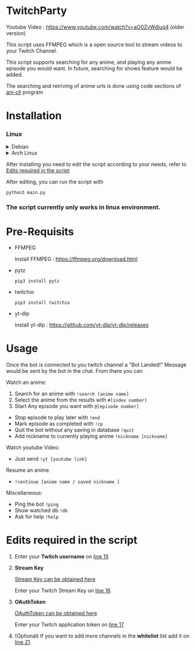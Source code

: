 # TwitchParty

Youtube Video : https://www.youtube.com/watch?v=aO0ZvWdiuq4 (older version)

This script uses FFMPEG which is a open source tool to stream videos to your Twitch Channel.

This script supports searching for any anime, and playing any anime episode you would want. In future, searching for shows feature would be added.

The searching and retriving of anime urls is done using code sections of [ani-cli](https://github.com/pystardust/ani-cli) program

# Installation

### Linux

<details><summary>Debian</summary>
  
```
git clone https://github.com/wraient/twitchparty --depth=1
cd ./twitchparty
sudo apt update && sudo apt upgrade
pip3 install pytz
pip3 install twitchio
pip3 install yt-dlp
sudo apt-get install ffmpeg
```

</details>

<details><summary>Arch Linux</summary>
  
```
git clone https://github.com/wraient/twitchparty --depth=1
cd ./twitchparty
python -m venv venv
source ./venv/bin/activate
pip3 install pytz
pip3 install twitchio
sudo pacman -Sy yt-dlp
sudo pacman -Sy ffmpeg
```
</details>

After installing you need to edit the script according to your needs, refer to [Edits required in the script](https://github.com/Wraient/TwitchParty/#edits-required-in-the-script)

After editing, you can run the script with 

```
python3 main.py
```

### The script currently only works in linux environment.

# Pre-Requisits

- FFMPEG
  
  Install FFMPEG : https://ffmpeg.org/download.html
- pytz

  ```
  pip3 install pytz
  ```

- twitchio

  ```
  pip3 install twitchio
  ```
  
- yt-dlp

  Install yt-dlp : https://github.com/yt-dlp/yt-dlp/releases

# Usage

Once the bot is connected to you twitch channel a "Bot Landed!" Message would be sent by the bot in the chat.
From there you can 

Watch an anime: 
  1. Search for an anime with `!search [anime name]`
  2. Select the anime from the results with `#[index number]`
  3. Start Any episode you want with `@[episode number]`
  - Stop episode to play later with `!end`
  - Mark episode as completed with `!cp`
  - Quit the bot without any saving in database `!quit`
  - Add nickname to currently playing anime `!nickname [nickname]`

Watch youtube Video:
  - Just send `!yt [youtube link]`

Resume an anime
  - `!continue [anime name / saved nickname ]`

Miscellaneous:
  - Ping the bot `!ping`
  - Show watched db `!db`
  - Ask for help `!help`

# Edits required in the script

 1. Enter your **Twitch username** on [line 15](https://github.com/Wraient/TwitchParty/blob/main/main.py#L15)


 2. **Stream Key**

     [Stream Key can be obtained here](https://dashboard.twitch.tv/u/YOUR_USERNAME/settings/stream)
    
     Enter your Twitch Stream Key on [line 16](https://github.com/Wraient/TwitchParty/blob/main/main.py#L16)

 3. **OAuthToken**

    [OAuthToken can be obtained here](https://twitchtokengenerator.com/)

    Enter your Twitch application token on [line 17](https://github.com/Wraient/TwitchParty/blob/main/main.py#L17)


 4. (Optional) If you want to add more channels in the **whitelist** list add it on [line 21](https://github.com/Wraient/TwitchParty/blob/main/main.py#L21)

